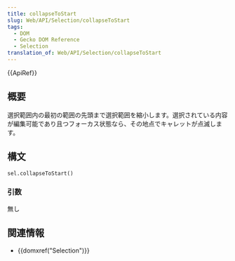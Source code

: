 ```yaml
---
title: collapseToStart
slug: Web/API/Selection/collapseToStart
tags:
  - DOM
  - Gecko DOM Reference
  - Selection
translation_of: Web/API/Selection/collapseToStart
---
```

{{ApiRef}}

## 概要

選択範囲内の最初の範囲の先頭まで選択範囲を縮小します。選択されている内容が編集可能であり且つフォーカス状態なら、その地点でキャレットが点滅します。

## 構文

    sel.collapseToStart()

### 引数

無し

## 関連情報

- {{domxref("Selection")}}
